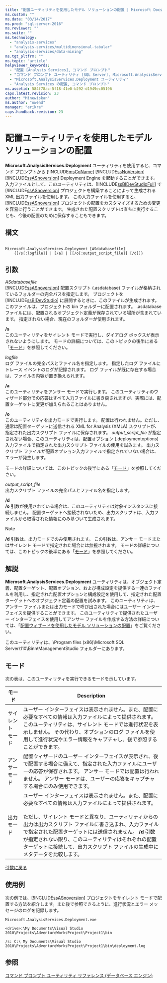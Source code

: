 ```yaml
---
title: "配置ユーティリティを使用したモデル ソリューションの配置 | Microsoft Docs"
ms.custom: ""
ms.date: "03/14/2017"
ms.prod: "sql-server-2016"
ms.reviewer: ""
ms.suite: ""
ms.technology: 
  - "analysis-services"
  - "analysis-services/multidimensional-tabular"
  - "analysis-services/data-mining"
ms.tgt_pltfrm: ""
ms.topic: "article"
helpviewer_keywords: 
  - "配置 [Analysis Services], コマンド プロンプト"
  - "コマンド プロンプト ユーティリティ [SQL Server], Microsoft.AnalysisServices.Deployment"
  - "Microsoft.AnalysisServices.Deployment ユーティリティ"
  - "Analysis Services の配置, コマンド プロンプト"
ms.assetid: 584f78ac-5f18-41e0-b292-d1949ec05196
caps.latest.revision: 23
author: "Minewiskan"
ms.author: "owend"
manager: "erikre"
caps.handback.revision: 23
---
```

# 配置ユーティリティを使用したモデル ソリューションの配置
  **Microsoft.AnalysisServices.Deployment** ユーティリティを使用すると、コマンド プロンプトから [!INCLUDE[msCoName](../../includes/msconame-md.md)] [!INCLUDE[ssNoVersion](../../includes/ssnoversion-md.md)] [!INCLUDE[ssASnoversion](../../includes/ssasnoversion-md.md)] Deployment Engine を起動することができます。 入力ファイルとして、このユーティリティは、[!INCLUDE[ssBIDevStudioFull](../../includes/ssbidevstudiofull-md.md)] で [!INCLUDE[ssASnoversion](../../includes/ssasnoversion-md.md)] プロジェクトを構築することによって生成される XML 出力ファイルを使用します。 この入力ファイルを使用すると、[!INCLUDE[ssASnoversion](../../includes/ssasnoversion-md.md)] プロジェクトの配置をカスタマイズするための変更を容易に行うことができます。 生成された配置スクリプトは直ちに実行することも、今後の配置のために保存することもできます。  
  
## 構文  
  
```  
  
Microsoft.AnalysisServices.Deployment [ASdatabasefile]   
    {[/s[:logfile]] | [/a] | [[/o[:output_script_file]] [/d]]}  
```  
  
##  <a name="Arguments"></a> 引数  
 *ASdatabasefile*  
 [!INCLUDE[ssASnoversion](../../includes/ssasnoversion-md.md)] 配置スクリプト (.asdatabase) ファイルが格納されているフォルダーの完全パスを指定します。 プロジェクトを [!INCLUDE[ssBIDevStudio](../../includes/ssbidevstudio-md.md)] に展開するときに、このファイルが生成されます。 このファイルは、プロジェクトの bin フォルダーに配置されます。 .asdatabase ファイルには、配置されるオブジェクト定義が保存されている場所が含まれています。 指定されない場合、現在のフォルダーが使用されます。  
  
 **/s**  
 このユーティリティをサイレント モードで実行し、ダイアログ ボックスが表示されないようにします。 モードの詳細については、このトピックの後半にある「[モード](#Modes)」を参照してください。  
  
 *logfile*  
 ログ ファイルの完全パスとファイル名を指定します。 指定したログ ファイルにトレース イベントのログが記録されます。 ログ ファイルが既に存在する場合は、ファイルの内容が置き換えられます。  
  
 **/a**  
 このユーティリティをアンサー モードで実行します。 このユーティリティのウィザード部分での応答はすべて入力ファイルに書き戻されますが、実際には、配置ターゲットに変更が加えられることはありません。  
  
 **/o**  
 このユーティリティを出力モードで実行します。 配置は行われません。ただし、通常は配置ターゲットに送信される XML for Analysis (XMLA) スクリプトが、指定された出力スクリプト ファイルに保存されます。 *output_script_file* が指定されない場合、このユーティリティは、配置オプション (.deploymentoptions) 入力ファイルで指定された出力スクリプト ファイルの使用を試みます。 出力スクリプト ファイルが配置オプション入力ファイルで指定されていない場合は、エラーが発生します。  
  
 モードの詳細については、このトピックの後半にある「[モード](#Modes)」を参照してください。  
  
 *output_script_file*  
 出力スクリプト ファイルの完全パスとファイル名を指定します。  
  
 **/d**  
 **/o** 引数が使用されている場合は、このユーティリティは対象インスタンスに接続しません。 配置ターゲットへ接続されないため、出力スクリプトは、入力ファイルから取得された情報にのみ基づいて生成されます。  
  
> [!NOTE]  
>  **/d** 引数は、出力モードでのみ使用されます。 この引数は、アンサー モードまたはサイレント モードで指定された場合には無視されます。 モードの詳細については、このトピックの後半にある「[モード](#Modes)」を参照してください。  
  
## 解説  
 **Microsoft.AnalysisServices.Deployment** ユーティリティは、オブジェクト定義、配置ターゲット、配置オプション、および構成設定を提供する一連のファイルを利用し、指定された配置オプションと構成設定を使用して、指定された配置ターゲットへのオブジェクト定義の配置を試みます。 このユーティリティは、アンサー ファイルまたは出力モードで呼び出された場合にはユーザー インターフェイスを提供することができます。 このユーティリティで提供されたユーザー インターフェイスを使用してアンサー ファイルを作成する方法の詳細については、「[配置ウィザードを使用したモデル ソリューションの配置](../../analysis-services/multidimensional-models/deploy-model-solutions-using-the-deployment-wizard.md)」をご覧ください。  
  
 このユーティリティは、\Program files (x86)\Microsoft SQL Server\110\Binn\ManagementStudio フォルダーにあります。  
  
##  <a name="Modes"></a> モード  
 次の表は、このユーティリティを実行できるモードを示しています。  
  
|モード|Description|  
|----------|-----------------|  
|サイレント モード|ユーザー インターフェイスは表示されません。また、配置に必要なすべての情報は入力ファイルによって提供されます。 このユーティリティは、サイレント モードでは進行状況を表示しません。 その代わり、オプションのログ ファイルを使用して進行状況やエラー情報をキャプチャし、後で参照することができます。|  
|アンサー モード|配置ウィザードのユーザー インターフェイスが表示され、後で配置する場合に備えて、指定された入力ファイルにユーザーの応答が保存されます。 アンサー モードでは配置は行われません。 アンサー モードは、ユーザーの応答をキャプチャする場合にのみ使用できます。|  
|出力モード|ユーザー インターフェイスは表示されません。また、配置に必要なすべての情報は入力ファイルによって提供されます。<br /><br /> ただし、サイレント モードと異なり、ユーティリティからの出力は出力スクリプト ファイルに書き込まれ、入力ファイルで指定された配置ターゲットには送信されません。 **/d** 引数が指定されない限り、このユーティリティはそれぞれの配置ターゲットに接続して、出力スクリプト ファイルの生成中にメタデータを比較します。|  
  
 [引数に戻る](#Arguments)  
  
## 使用例  
 次の例では、[!INCLUDE[ssASnoversion](../../includes/ssasnoversion-md.md)] プロジェクトをサイレント モードで配置する方法を紹介します。また後で参照できるように、進行状況とエラー メッセージのログを記録します。  
  
 `Microsoft.AnalysisServices.Deployment.exe`  
  
 `<drive>:\My Documents\Visual Studio 2010\Projects\AdventureWorksProject\Project1\bin`  
  
 `/s: C:\ My Documents\Visual Studio 2010\Projects\AdventureWorksProject\Project1\bin\deployment.log`  
  
## 参照  
 [コマンド プロンプト ユーティリティ リファレンス &#40;データベース エンジン&#41;](../../tools/command-prompt-utility-reference-database-engine.md)  
  
  